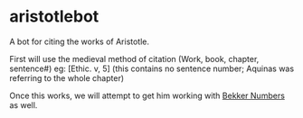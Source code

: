 # aristotlebot
A bot for citing the works of Aristotle.

First will use the medieval method of citation (Work, book, chapter, sentence#) eg: [Ethic. v, 5] (this contains no sentence number; Aquinas was referring to the whole chapter)

Once this works, we will attempt to get him working with [Bekker Numbers](https://en.wikipedia.org/wiki/Bekker_numbering) as well.

